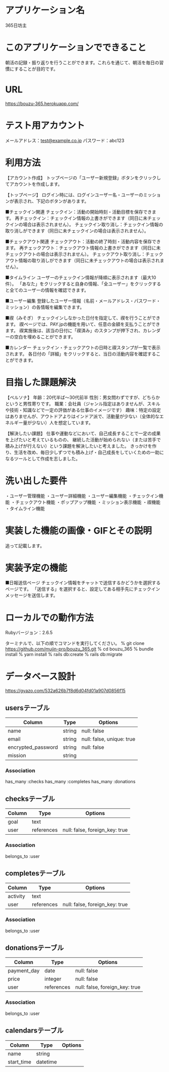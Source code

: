 # アプリケーション名
365日坊主

# このアプリケーションでできること
朝活の記録・振り返りを行うことができます。これらを通じて、朝活を毎日の習慣にすることが目的です。

# URL
https://bouzu-365.herokuapp.com/

# テスト用アカウント
メールアドレス：test@example.co.jp
パスワード：abc123

# 利用方法
【アカウント作成】
トップページの「ユーザー新規登録」ボタンをクリックしてアカウントを作成します。

【トップページ】
ログイン時には、ログインユーザー名・ユーザーのミッションが表示され、下記のボタンがあります。

■チェックイン関連
チェックイン：活動の開始時刻・活動目標を保存できます。
再チェックイン：チェックイン情報の上書きができます（同日に未チェックインの場合は表示されません）。
チェックイン取り消し：チェックイン情報の取り消しができます（同日に未チェックインの場合は表示されません）。

■チェックアウト関連
チェックアウト：活動の終了時刻・活動内容を保存できます。
再チェックアウト：チェックアウト情報の上書きができます（同日に未チェックアウトの場合は表示されません）。
チェックアウト取り消し：チェックアウト情報の取り消しができます（同日に未チェックアウトの場合は表示されません）。

■タイムライン
ユーザーのチェックイン情報が降順に表示されます（最大10件）。
「あなた」をクリックすると自身の情報、「全ユーザー」をクリックすると全てのユーザーの情報を確認できます。

■ユーザー編集
登録したユーザー情報（名前・メールアドレス・パスワード・ミッション）の各情報を編集できます。

■禊（みそぎ）
チェックインしなかった日付を指定して、禊を行うことができます。
禊ページでは、PAY.jpの機能を用いて、任意の金額を支払うことができます。
禊実施後は、該当の日付に「禊済み」のスタンプが押下され、カレンダーの空白を埋めることができます。

■カレンダー
チェックイン・チェックアウトの日時と禊スタンプが一覧で表示されます。
各日付の「詳細」をクリックすると、当日の活動内容を確認することができます。

# 目指した課題解決
【ペルソナ】
年齢：20代半ば〜30代前半
性別：男女問わずですが、どちらかというと男性寄りです。
職業：会社員（ジャンル指定はありませんが、スキルや技術・知識などで一定の評価がある仕事のイメージです）
趣味：特定の設定はありませんが、アウトドアよりはインドア派で、活動量が少ない（全体的なエネルギー量が少ない）人を想定しています。

【解決したい課題】
仕事や運動などにおいて、自己成長することで一定の成果を上げたいと考えているものの、
継続した活動が始められない（または苦手で積み上げが行えない）という課題を解決したいと考えました。
きっかけを作り、生活を改め、毎日少しずつでも積み上げ・自己成長をしていくための一助になるツールとして作成を志しました。

# 洗い出した要件
・ユーザー管理機能
・ユーザー詳細機能
・ユーザー編集機能
・チェックイン機能
・チェックアウト機能
・ポップアップ機能
・ミッション表示機能
・禊機能
・タイムライン機能

# 実装した機能の画像・GIFとその説明
追って記載します。

# 実装予定の機能
■日報送信ページ
チェックイン情報をチャットで送信するかどうかを選択するページです。
「送信する」を選択すると、設定してある相手先にチェックインメッセージを送信します。

# ローカルでの動作方法
Rubyバージョン：2.6.5

ターミナルで、以下の順でコマンドを実行してください。
% git clone https://github.com/mujin-pro/bouzu_365.git
% cd bouzu_365
% bundle install
% yarn install
% rails db:create
% rails db:migrate



# データベース設計
https://gyazo.com/532a626b7f8d6d04fd01a907d0856f15

## usersテーブル

| Column             | Type   | Options                   |
| ------------------ | ------ | ------------------------- |
| name               | string | null: false               |
| email              | string | null: false, unique: true |
| encrypted_password | string | null: false               |
| mission            | string |                           |

### Association
has_many :checks
has_many :completes
has_many :donations

## checksテーブル

| Column | Type       | Options                        |
| ------ | ---------- | ------------------------------ |
| goal   | text       |                                |
| user   | references | null: false, foreign_key: true |

### Association
belongs_to :user

## completesテーブル

| Column   | Type       | Options                        |
| -------- | ---------- | ------------------------------ |
| activity | text       |                                |
| user     | references | null: false, foreign_key: true |

### Association
belongs_to :user

## donationsテーブル

| Column      | Type       | Options                        |
| ----------- | ---------- | ------------------------------ |
| payment_day | date       | null: false                    |
| price       | integer    | null: false                    |
| user        | references | null: false, foreign_key: true |

### Association
belongs_to :user

## calendarsテーブル

| Column     | Type     | Options |
| ---------- | -------- | ------- |
| name       | string   |         |
| start_time | datetime |         |